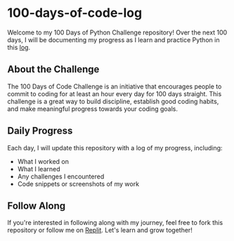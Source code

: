 # 100-days-of-code-log
Welcome to my 100 Days of Python Challenge repository! Over the next 100 days, I will be documenting my progress as I learn and practice Python in this [log]((https://github.com/jsumbo/100-days-of-code-log/blob/main/log.md)).

## About the Challenge
The 100 Days of Code Challenge is an initiative that encourages people to commit to coding for at least an hour every day for 100 days straight. This challenge is a great way to build discipline, establish good coding habits, and make meaningful progress towards your coding goals.

## Daily Progress
Each day, I will update this repository with a log of my progress, including:

- What I worked on
- What I learned
- Any challenges I encountered
- Code snippets or screenshots of my work

## Follow Along
If you're interested in following along with my journey, feel free to fork this repository or follow me on [Replit](https://replit.com/@ultraflourine). Let's learn and grow together!
